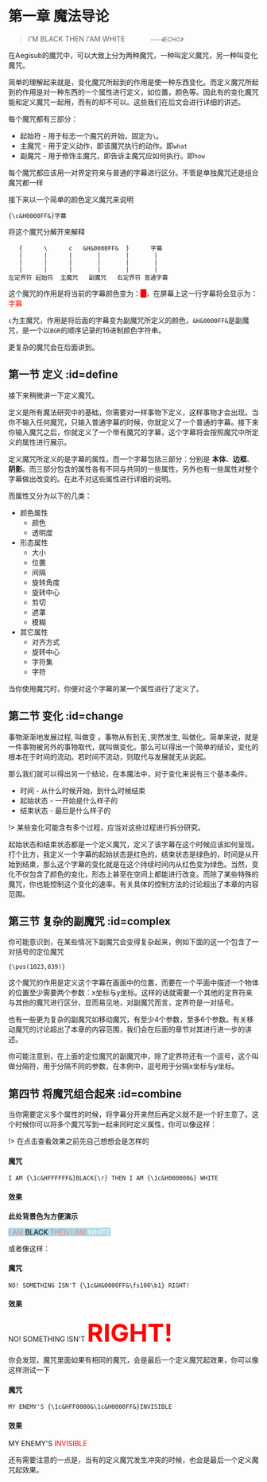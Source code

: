# 第一章 魔法导论

> I'M BLACK THEN I'AM WHITE &nbsp;&nbsp;&nbsp;&nbsp;&nbsp;&nbsp;&nbsp;&nbsp;&nbsp; &nbsp;&nbsp;<i><small>----《ECHO》</i></small>

在Aegisub的魔咒中，可以大致上分为两种魔咒，一种叫定义魔咒，另一种叫变化魔咒。

简单的理解起来就是，变化魔咒所起到的作用是使一种东西变化。而定义魔咒所起到的作用是对一种东西的一个属性进行定义，如位置，颜色等。因此有的变化魔咒能和定义魔咒一起用，而有的却不可以。这些我们在后文会进行详细的讲述。

每个魔咒都有三部分：
  - 起始符 - 用于标志一个魔咒的开始，固定为`\`。
  - 主魔咒 - 用于定义动作，即该魔咒执行的动作。即`what`
  - 副魔咒 - 用于修饰主魔咒，即告诉主魔咒应如何执行。即`how`

每个魔咒都应该用一对界定符来与普通的字幕进行区分。不管是单独魔咒还是组合魔咒都一样

接下来以一个简单的颜色定义魔咒来说明

```text
{\c&H0000FF&}字幕
```

将这个魔咒分解开来解释

```text
   {      \      c   &H&0000FF&  }      字幕
   |      |      |       |       |       |
   |      |      |       |       |       |
   |      |      |       |       |       |
左定界符 起始符  主魔咒   副魔咒   右定界符 普通字幕
```

这个魔咒的作用是将当前的字幕颜色变为：<span style="background-color:red">&nbsp;&nbsp;&nbsp;</span>，在屏幕上这一行字幕将会显示为：<span style="color:red">字幕</span>

`c`为主魔咒，作用是将后面的字幕变为副魔咒所定义的颜色，`&H&0000FF&`是副魔咒，是一个以`BGR`的顺序记录的16进制颜色字符串。

更复杂的魔咒会在后面讲到。

## 第一节 定义 :id=define

接下来稍微讲一下定义魔咒。

定义是所有魔法研究中的基础，你需要对一样事物下定义，这样事物才会出现。当你不输入任何魔咒，只输入普通字幕的时候，你就定义了一个普通的字幕。接下来你输入魔咒之后，你就定义了一个带有魔咒的字幕，这个字幕将会按照魔咒中所定义的属性进行展示。

定义魔咒所定义的是字幕的属性，而一个字幕包括三部分：分别是 **本体**、**边框**、**阴影**。而三部分包含的属性各有不同与共同的一些属性，另外也有一些属性对整个字幕做出改变的。在此不对这些属性进行详细的说明。

而属性又分为以下的几类：
- 颜色属性
    - 颜色
    - 透明度
- 形态属性
    - 大小
    - 位置
    - 间隔
    - 旋转角度
    - 旋转中心
    - 剪切
    - 遮罩
    - 模糊
- 其它属性
    - 对齐方式
    - 旋转中心
    - 字符集
    - 字符

当你使用魔咒时，你便对这个字幕的某一个属性进行了定义了。

## 第二节 变化 :id=change

事物渐渐地发展过程, 叫做变 。事物从有到无 ,突然发生, 叫做化。简单来说，就是一件事物被另外的事物取代，就叫做变化。那么可以得出一个简单的结论，变化的根本在于时间的流动。若时间不流动，则取代与发展就无从说起。

那么我们就可以得出另一个结论，在本魔法中，对于变化来说有三个基本条件。
  - 时间 - 从什么时候开始，到什么时候结束
  - 起始状态 - 一开始是什么样子的
  - 结束状态 - 最后是什么样子的
  
!> 某些变化可能含有多个过程，应当对这些过程进行拆分研究。

起始状态和结束状态都是一个定义魔咒，定义了该字幕在这个时候应该如何呈现。打个比方，我定义一个字幕的起始状态是红色的，结束状态是绿色的，时间是从开始到结束，那么这个字幕的变化就是在这个持续时间内从红色变为绿色。当然，变化不仅包含了颜色的变化，形态上甚至在空间上都能进行改变。而除了某些特殊的魔咒，你也能控制这个变化的速率。有关具体的控制方法的讨论超出了本章的内容范围。

## 第三节 复杂的副魔咒 :id=complex

你可能意识到，在某些情况下副魔咒会变得复杂起来，例如下面的这一个包含了一对括号的定位魔咒
```text
{\pos(1023,839)}
```
这个魔咒的作用是定义这个字幕在画面中的位置，而要在一个平面中描述一个物体的位置至少需要两个参数：x坐标与y坐标。这样的话就需要一个其他的定界符来与其他的魔咒进行区分，显而易见地，对副魔咒而言，定界符是一对括号。

也有一些更为复杂的副魔咒如移动魔咒，有至少4个参数，至多6个参数。有关移动魔咒的讨论超出了本章的内容范围，我们会在后面的章节对其进行进一步的讲述。

你可能注意到，在上面的定位魔咒的副魔咒中，除了定界符还有一个逗号，这个叫做分隔符，用于分隔不同的参数，在本例中，逗号用于分隔x坐标与y坐标。

## 第四节 将魔咒组合起来 :id=combine

当你需要定义多个属性的时候，将字幕分开来然后再定义就不是一个好主意了。这个时候你可以将多个魔咒写到一起来同时定义属性，你可以像这样：

!> 在点击查看效果之前先自己想想会是怎样的

<!-- tabs:start -->
#### **魔咒**
```text
I AM {\1c&HFFFFFF&}BLACK{\r} THEN I AM {\1c&H000000&} WHITE
```
#### **效果**
**此处背景色为方便演示**

<span style="background:lightblue;color:lightcoral">I AM <span style="color:black">BLACK</span> THEN I AM <span style="color:white">WHITE</span></span>
<!-- tabs:end -->

或者像这样：

<!-- tabs:start -->
#### **魔咒**
```text
NO! SOMETHING ISN'T {\1c&H&0000FF&\fs100\b1} RIGHT! 
```
#### **效果**
NO! SOMETHING ISN'T **<span style="color:red;font-size:50px">RIGHT!</span>**
<!-- tabs:end -->

你会发现，魔咒里面如果有相同的魔咒，会是最后一个定义魔咒起效果，你可以像这样测试一下

<!-- tabs:start -->
#### **魔咒**
```text
MY ENEMY'S {\1c&HFF0000&\1c&H0000FF&}INVISIBLE
```
#### **效果**
MY ENEMY'S <span style="color:red">INVISIBLE</span>
<!-- tabs:end -->

还有需要注意的一点是，当有的定义魔咒发生冲突的时候，也会是最后一个定义魔咒起效果。